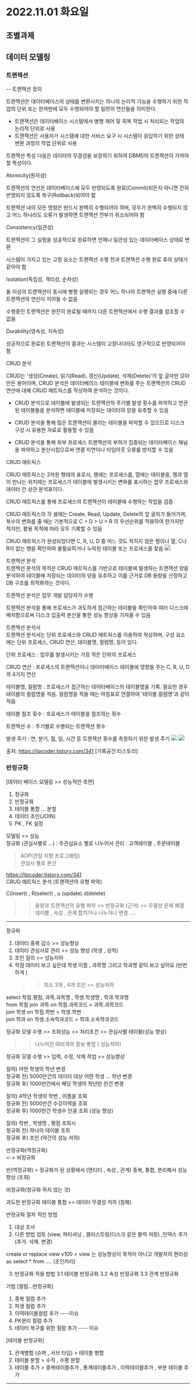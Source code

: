 # 2022.11.01 화요일

## 조별과제

## 데이터 모델링

### 트랜잭션

-- 트랜잭션 정의

트랜잭션은 데이터베이스의 상태를 변환시키는 하나의 논리적 기능을 수행하기 위한 작업의 단위 또는 한꺼번에 모두 수행되어야 할 일련의 연산들을 의미한다.

- 트랜잭션은 데이터베이스 시스템에서 병행 제어 및 회복 작업 시 처리되는 작업의 논리적 단위로 사용
- 트랜잭션은 사용자가 시스템에 대한 서비스 요구 시 시스템이 응답하기 위한 상태 변환 과정의 작업 단위로 사용

트랜잭션 특성
다음은 데이터의 무결성을 보장하기 위하여 DBMS의 트랜젝션이 가져야 할 특성이다.

Atomicity(원자성)

트랜잭션의 연산은 데이터베이스에 모두 반영되도록 완료(Commit)되든지 아니면 전혀 반영되지 않도록 복구(Rollback)되어야 함

트랜잭션 내의 모든 명령은 반드시 완벽히 수행되어야 하며, 모두가 완벽히 수행되지 않고 어느 하나라도 오류가 발생하면 트랜잭션 전부가 취소되어야 함

Consistency(일관성)

트랜잭션이 그 실행을 성공적으로 완료하면 언제나 일관성 있는 데이터베이스 상태로 변환

시스템이 가지고 있는 고정 요소는 트랜잭션 수행 전과 트랜잭션 수행 완료 후의 상태가 같아야 함

Isolation(독립성, 격리성, 순차성)

둘 이상의 트랜잭션이 동시에 병행 실행되는 경우 어느 하나의 트랜잭션 실행 중에 다른 트랜잭션의 연산이 끼어들 수 없음

수행중인 트랜잭션은 완전히 완료될 때까지 다른 트랜잭션에서 수행 결과를 참조할 수 없음

Durability(영속성, 지속성)

성공적으로 완료된 트랜잭션의 결과는 시스템이 고장나더라도 영구적으로 반영되어야 함

CRUD 분석

CRUD는 '생성(Create), 읽기(Read), 갱신(Update), 삭제(Delete)'의 앞 글자만 모아 만든 용어이며, CRUD 분석은 데이터베이스 테이블에 변화를 주는 트랜잭션의 CRUD 연산에 대해 CRUD 매트릭스를 작성하여 분석하는 것이다.



- CRUD 분석으로 테이블에 발생되는 트랜잭션의 주기별 발생 횟수를 파악하고 연관된 테이블들을 분석하면 테이블에 저장되는 데이터의 양을 유추할 수 있음

- CRUD 분석을 통해 많은 트랜잭션이 몰리는 테이블을 파악할 수 있으므로 디스크 구성 시 유용한 자료로 활용할 수 있음

- CRUD 분석을 통해 외부 프로세스 트랜잭션의 부하가 집중되는 데이터베이스 채널을 파악하고 분산시킴으로써 연결 지연이나 타임아웃 오류를 방지할 수 있음

CRUD 매트릭스

CRUD 매트릭스는 2차원 형태의 표로서, 행에는 프로세스를, 열에는 테이블을, 행과 열이 만나는 위치에는 프로세스가 테이블에 발생시키는 변화를 표시하는 업무 프로세스와 데이터 간 상관 분석표이다.



CRUD 매트릭스를 통해 프로세스의 트랜잭션이 테이블에 수행하는 작업을 검증

CRUD 매트릭스의 각 셀에는 Create, Read, Update, Delete의 앞 글자가 들어가며, 복수의 변화를 줄 때는 기본적으로 C > D > U > R 의 우선순위를 적용하여 한가지만 적지만, 활용 목적에 따라 모두 기록할 수 있음

CRUD 매트릭스가 완성되었다면 C, R, U, D 중 어느 것도 적히지 않은 행이나 열, C나 R이 없는 행을 확인하여 불필요하거나 누락된 테이블 또는 프로세스를 찾음
![](2022-11-01-14-17-11.png)

트랜잭션 분석  
트랜잭션 분석의 목적은 CRUD 매트릭스를 기반으로 테이블에 발생하는 트랜잭션 양을 분석하여 테이블에 저장되는 데이터의 양을 유추하고 이를 근거로 DB 용량을 산정하고 DB 구조를 최적화하는 것이다.



트랜잭션 분석은 업무 개발 담당자가 수행

트랜잭션 분석을 통해 프로세스가 과도하게 접근하는 테이블을 확인하여 여러 디스크에 배치함으로써 디스크 입출력 분산을 통한 성능 향상을 가져올 수 있음

트랜잭션 분석서  
트랜잭션 분석서는 단위 프로세스와 CRUD 매트릭스를 이용하여 작성하며, 구성 요소에는 단위 프로세스, CRUD 연산, 테이블명, 컬럼명, 등이 있다.



단위 프로세스 : 업무를 발생시키는 가장 작은 단위의 프로세스

CRUD 연산 : 프로세스의 트랜잭션이나 데이터베이스 테이블에 영향을 주는 C, R, U, D의 4가지 연산

테이블명, 컬럼명 : 프로세스가 접근하는 데이터베이스의 테이블명을 기록. 필요한 경우 테이블의 컬럼명을 적음. 컬럼명을 적을 때는 마침표로 연결하여 '테이블.컬럼명'과 같이 적음

테이블 참조 횟수 : 프로세스가 테이블을 참조하는 횟수

트랜잭션 수 : 주기별로 수행되는 트랜잭션 횟수

발생 주기 : 연, 분기, 월, 일, 시간 등 트랜잭션 횟수를 측정하기 위한 발생 주기
![](2022-11-01-14-21-15.png)
![](2022-11-01-14-22-02.png)

출처: https://lipcoder.tistory.com/341 [기록공간:티스토리]

### 반정규화

[데이터 베이스 모델링 >> 성능적인 측면]

1. 정규화
2. 반정규화
3. 테이블 통합 ... 분할
4. 데이터 조인(JOIN)
5. PK , FK 설정

모델링 >> 성능  
정규화 (관심사별로 ...) : 주관심요소 별로 나누어서 관리 : 고객테이블 , 주문테이블

> AOP(관점 지향 프로그래밍)  
> 관심사 별로 분산

https://lipcoder.tistory.com/341  
CRUD 매트릭스 분석 (트랜잭션의 유형 파악)

C(insert) , R(select) , u (update) d(delete)

> > 용량과 트랜잭션의 유형 파악 >> 반정규화 (근거) => 무결성 문제 해결
> > 테이블 , 속성 , 관계 합치거나 나누거나 변경 .....

---

정규화

1. 데이터 중복 감소 >> 성능향상
2. 데이터 관심사로 관리 >> 성능 향성 (학생 , 성적)
3. 조인 질의 >> 성능저하
4. 학점 데이터 보고 싶은데 학생 이름 , 과목명 그리고 학과명 같이 보고 싶어요 (빈번하게 )
   > > 최소 3개 , 4개 조인 >> 성능저하

select 학점.평점, 과목.과목명 , 학생.학생명 , 학과.학과명  
from 학점 join 과목 on 학점.과목코드 = 과목.과목코드  
 join 학생 on 학점.학번 = 학생.학번  
 join 학과 on 학생.소속학과코드 = 학과.소속학과코드

정규화 모델 수행 >> 조회성능 >> 처리조건 >> 관심사별 테이블(성능 향상)  
 >> 나누어진 여러개의 정보 통합 ( 성능저하)

정규화 모델 수행 >> 입력, 수정, 삭제 작업 >> 성능향상

질의) 어떤 학생의 학년 변경  
정규화 전) 5000만건의 데이터 대상 어떤 학생 ... 학년 변경  
정규화 후) 1000만건에서 해당 학생의 학년만 한건 변경

질의) 4학년 학생의 학번 , 이름을 조회  
정규화 전) 5000만건 수강이력을 조회  
정규화 후) 1000만건 학생수 만큼 조회 (성능 향상)

질의) 학번 , 학생명 , 평점 조회시  
정규화 전) 하나의 테이블 조회  
정규화 후) 조인 (약간의 성능 저하)

반정규화(역정규화)  
<-> 비정규화

반(역정규화) > 정규화가 된 상황에서 (엔티티 , 속성 , 관계) 중복, 통합, 분리해서 성능향상 (조회)

비정규화(정규화 하지 않는 것)

과도한 반정규화 테이블 통합 >> 데이터 무결성 저하 (침해)

반정규화 절차 적인 방법

1. 대상 조사
2. 다른 방법 검토 (view, 파티셔닝 , 클러스트링(디스크 같은 블럭 저장) ,인덱스 추가(추가. 삭제. 변경)

create or replace view v100 > view 는 성능향상이 목적이 아니고 개발자의 편리성
as
select \* from .... (조인커리)

3. 반정규화 적용 방법
   3.1 테이블 반정규화
   3.2 속성 반정규화
   3.3 관계 반정규화

기법
[컬럼...반정규화]

1. 중복 컬럼 추가
2. 파생 컬럼 추가
3. 이력테이블컬럼 추가 ----이슈
4. PK분리 컬럼 추가
5. 테이터 복구를 위한 컬럼 추가 ---- 이슈

[테이블 반정규화]

1. 관계병합 (슈퍼 , 서브 타입) > 테이블 병합
2. 테이블 분할 > 수직 , 수평 분할
3. 테이블 추가 > 중복테이블추가 , 통계테이블추가 , 이력테이블추가 , 부분 테이블 추가

---
